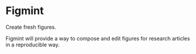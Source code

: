# Figmint

Create fresh figures.

Figmint will provide a way to compose and edit figures for research articles in a reproducible way.
